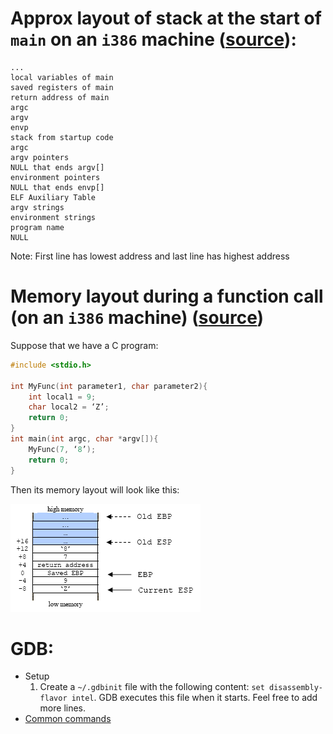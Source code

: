 # Approx layout of stack at the start of `main` on an `i386` machine ([source](https://www.win.tue.nl/~aeb/linux/hh/stack-layout.html)):
```
...
local variables of main
saved registers of main
return address of main
argc
argv
envp
stack from startup code
argc
argv pointers
NULL that ends argv[]
environment pointers
NULL that ends envp[]
ELF Auxiliary Table
argv strings
environment strings
program name
NULL
```
Note: First line has lowest address and last line has highest address

# Memory layout during a function call (on an `i386` machine) ([source](https://www.tenouk.com/Bufferoverflowc/Bufferoverflow2a.html))

Suppose that we have a C program:
```c
#include <stdio.h>

int MyFunc(int parameter1, char parameter2){
    int local1 = 9;
    char local2 = ‘Z’;
    return 0;
}
int main(int argc, char *argv[]){
    MyFunc(7, ‘8’);
    return 0;
}
```

Then its memory layout will look like this:

![Memory Layout](/images/memlayout_fncall.png)

# GDB:
- Setup
   1. Create a `~/.gdbinit` file with the following content: `set disassembly-flavor intel`. GDB executes this file when it starts. Feel free to add more lines.
- [Common commands](https://ccrma.stanford.edu/~jos/stkintro/Useful_commands_gdb.html)
